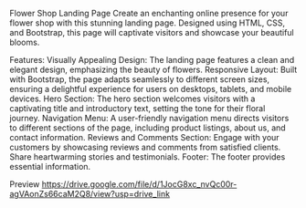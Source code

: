 Flower Shop Landing Page
Create an enchanting online presence for your flower shop with this stunning landing page. Designed using HTML, CSS, and Bootstrap, this page will captivate visitors and showcase your beautiful blooms.

Features:
Visually Appealing Design: The landing page features a clean and elegant design, emphasizing the beauty of flowers.
Responsive Layout: Built with Bootstrap, the page adapts seamlessly to different screen sizes, ensuring a delightful experience for users on desktops, tablets, and mobile devices.
Hero Section: The hero section welcomes visitors with a captivating title and introductory text, setting the tone for their floral journey.
Navigation Menu: A user-friendly navigation menu directs visitors to different sections of the page, including product listings, about us, and contact information.
Reviews and Comments Section: Engage with your customers by showcasing reviews and comments from satisfied clients. Share heartwarming stories and testimonials.
Footer: The footer provides essential information.


Preview
https://drive.google.com/file/d/1JocG8xc_nvQc00r-agVAonZs66caM2Q8/view?usp=drive_link
